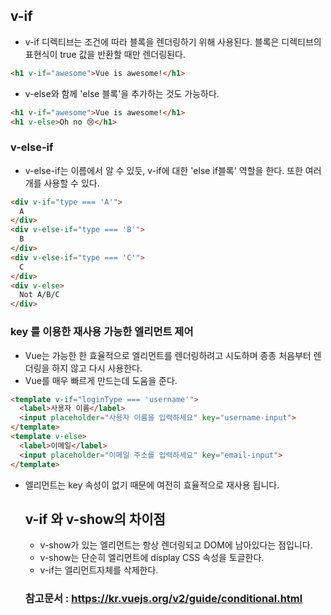 ## v-if
- v-if 디렉티브는 조건에 따라 블록을 렌더링하기 위해 사용된다. 블록은 디렉티브의 표현식이 true 값을 반환할 때만 렌더링된다.

```html
<h1 v-if="awesome">Vue is awesome!</h1>
```
- v-else와 함께 'else 블록'을 추가하는 것도 가능하다.
```html
<h1 v-if="awesome">Vue is awesome!</h1>
<h1 v-else>Oh no 😢</h1>
```

### v-else-if
- v-else-if는 이름에서 알 수 있듯, v-if에 대한 'else if블록' 역할을 한다. 또한 여러 개를 사용할 수 있다.

```html
<div v-if="type === 'A'">
  A
</div>
<div v-else-if="type === 'B'">
  B
</div>
<div v-else-if="type === 'C'">
  C
</div>
<div v-else>
  Not A/B/C
</div>
```

### key 를 이용한 재사용 가능한 엘리먼트 제어
- Vue는 가능한 한 효율적으로 엘리먼트를 렌더링하려고 시도하며 종종 처음부터 렌더링을 하지 않고 다시 사용한다.
- Vue를 매우 빠르게 만드는데 도움을 준다.

```html
<template v-if="loginType === 'username'">
  <label>사용자 이름</label>
  <input placeholder="사용자 이름을 입력하세요" key="username-input">
</template>
<template v-else>
  <label>이메일</label>
  <input placeholder="이메일 주소를 입력하세요" key="email-input">
</template>
```
- <label> 엘리먼트는 key 속성이 없기 때문에 여전히 효율적으로 재사용 됩니다.
  
  
  ## v-if 와 v-show의 차이점
  - v-show가 있는 엘리먼트는 항상 렌더링되고 DOM에 남아있다는 점입니다. 
  - v-show는 단순히 엘리먼트에 display CSS 속성을 토글한다.
  - v-if는 엘리먼트자체를 삭제한다.
  
  
  ### 참고문서 : https://kr.vuejs.org/v2/guide/conditional.html
